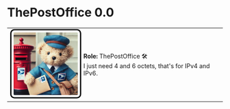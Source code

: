 # **ThePostOffice 0.0**  
<table>
  <tr style="border: none;">
    <td>
      <img src="profile.png" alt="Worker Profile" width="150" 
           style="border: 3px solid black; border-radius: 10px; padding: 5px;">
    </td>
    <td>
      <strong>Role:</strong> ThePostOffice 🛠️ <br>
        I just need 4 and 6 octets, that's for IPv4 and IPv6.
    </td>
  </tr>
</table>